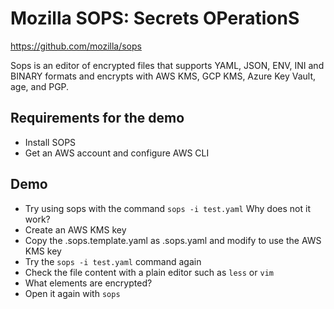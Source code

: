 # Mozilla SOPS: Secrets OPerationS

https://github.com/mozilla/sops

Sops is an editor of encrypted files that supports YAML, JSON, ENV, INI and BINARY formats and encrypts with AWS KMS, GCP KMS, Azure Key Vault, age, and PGP.

## Requirements for the demo
- Install SOPS
- Get an AWS account and configure AWS CLI

## Demo
- Try using sops with the command `sops -i test.yaml`
Why does not it work?
- Create an AWS KMS key
- Copy the .sops.template.yaml as .sops.yaml and modify to use the AWS KMS key
- Try the `sops -i test.yaml` command again
- Check the file content with a plain editor such as `less` or `vim`
- What elements are encrypted?
- Open it again with `sops`

